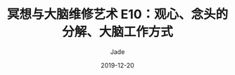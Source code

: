 ---
title: 冥想与大脑维修艺术 E10：观心、念头的分解、大脑工作方式
date: 2019-12-20
author: Jade
tags: ["播客", "冥想与大脑维修艺术"]
---